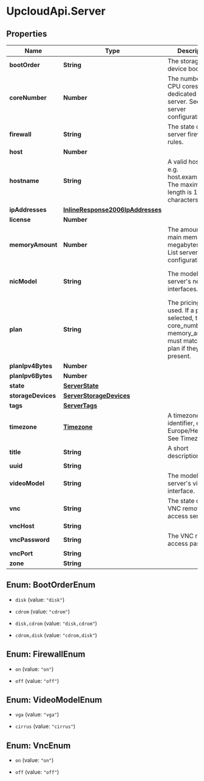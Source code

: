 # UpcloudApi.Server

## Properties
Name | Type | Description | Notes
------------ | ------------- | ------------- | -------------
**bootOrder** | **String** | The storage device boot order. | [optional] 
**coreNumber** | **Number** | The number of CPU cores dedicated to the server. See List server configurations. | [optional] 
**firewall** | **String** | The state of the server firewall rules. | [optional] [default to &#39;on&#39;]
**host** | **Number** |  | [optional] 
**hostname** | **String** | A valid hostname, e.g. host.example.com. The maximum length is 128 characters. | [optional] 
**ipAddresses** | [**InlineResponse2006IpAddresses**](InlineResponse2006IpAddresses.md) |  | [optional] 
**license** | **Number** |  | [optional] 
**memoryAmount** | **Number** | The amount of main memory in megabytes. See List server configurations. | [optional] 
**nicModel** | **String** | The model of the server&#39;s network interfaces. | [optional] [default to &#39;e1000&#39;]
**plan** | **String** | The pricing plan used. If a plan is selected, the core_number and  memory_amount must match the plan if they are present. | [optional] [default to &#39;custom&#39;]
**planIpv4Bytes** | **Number** |  | [optional] 
**planIpv6Bytes** | **Number** |  | [optional] 
**state** | [**ServerState**](ServerState.md) |  | [optional] 
**storageDevices** | [**ServerStorageDevices**](ServerStorageDevices.md) |  | [optional] 
**tags** | [**ServerTags**](ServerTags.md) |  | [optional] 
**timezone** | [**Timezone**](Timezone.md) | A timezone identifier, e.g. Europe/Helsinki. See Timezones. | [optional] 
**title** | **String** | A short description. | [optional] 
**uuid** | **String** |  | [optional] 
**videoModel** | **String** | The model of the server&#39;s video interface. | [optional] [default to &#39;vga&#39;]
**vnc** | **String** | The state of the VNC remote access service. | [optional] [default to &#39;off&#39;]
**vncHost** | **String** |  | [optional] 
**vncPassword** | **String** | The VNC remote access password. | [optional] 
**vncPort** | **String** |  | [optional] 
**zone** | **String** |  | [optional] 


<a name="BootOrderEnum"></a>
## Enum: BootOrderEnum


* `disk` (value: `"disk"`)

* `cdrom` (value: `"cdrom"`)

* `disk,cdrom` (value: `"disk,cdrom"`)

* `cdrom,disk` (value: `"cdrom,disk"`)




<a name="FirewallEnum"></a>
## Enum: FirewallEnum


* `on` (value: `"on"`)

* `off` (value: `"off"`)




<a name="VideoModelEnum"></a>
## Enum: VideoModelEnum


* `vga` (value: `"vga"`)

* `cirrus` (value: `"cirrus"`)




<a name="VncEnum"></a>
## Enum: VncEnum


* `on` (value: `"on"`)

* `off` (value: `"off"`)




